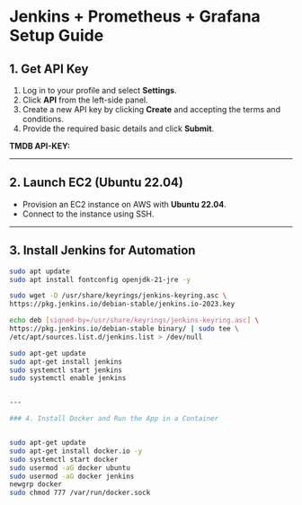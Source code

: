# Jenkins + Prometheus + Grafana Setup Guide

## 1. Get API Key

1. Log in to your profile and select **Settings**.
2. Click **API** from the left-side panel.
3. Create a new API key by clicking **Create** and accepting the terms and conditions.
4. Provide the required basic details and click **Submit**.

**TMDB API-KEY:**



---

## 2. Launch EC2 (Ubuntu 22.04)

- Provision an EC2 instance on AWS with **Ubuntu 22.04**.
- Connect to the instance using SSH.

---

## 3. Install Jenkins for Automation

```bash
sudo apt update
sudo apt install fontconfig openjdk-21-jre -y

sudo wget -O /usr/share/keyrings/jenkins-keyring.asc \
https://pkg.jenkins.io/debian-stable/jenkins.io-2023.key

echo deb [signed-by=/usr/share/keyrings/jenkins-keyring.asc] \
https://pkg.jenkins.io/debian-stable binary/ | sudo tee \
/etc/apt/sources.list.d/jenkins.list > /dev/null

sudo apt-get update
sudo apt-get install jenkins
sudo systemctl start jenkins
sudo systemctl enable jenkins


---

### 4. Install Docker and Run the App in a Container


sudo apt-get update
sudo apt-get install docker.io -y
sudo systemctl start docker
sudo usermod -aG docker ubuntu
sudo usermod -aG docker jenkins
newgrp docker
sudo chmod 777 /var/run/docker.sock
